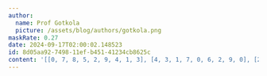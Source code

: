 ```yaml
---
author:
  name: Prof Gotkola
  picture: /assets/blog/authors/gotkola.png
maskRate: 0.27
date: 2024-09-17T02:00:02.148523
id: 8d05aa92-7498-11ef-b451-41234cb8625c
content: '[[0, 7, 8, 5, 2, 9, 4, 1, 3], [4, 3, 1, 7, 0, 6, 2, 9, 0], [2, 5, 9, 1, 4, 3, 0, 7, 6], [3, 0, 6, 4, 5, 0, 0, 8, 7], [0, 4, 0, 8, 9, 1, 3, 0, 0], [1, 8, 2, 3, 6, 7, 0, 0, 0], [9, 0, 5, 6, 1, 0, 7, 3, 4], [7, 1, 4, 9, 0, 5, 0, 2, 8], [0, 6, 3, 2, 0, 4, 9, 0, 1]]'
---
```

